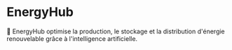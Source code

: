 # EnergyHub
🔋 EnergyHub optimise la production, le stockage et la distribution d'énergie renouvelable grâce à l'intelligence artificielle.
